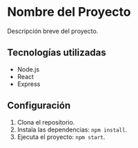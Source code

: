 # Nombre del Proyecto

Descripción breve del proyecto.

## Tecnologías utilizadas
- Node.js
- React
- Express

## Configuración
1. Clona el repositorio.
2. Instala las dependencias: `npm install`.
3. Ejecuta el proyecto: `npm start`.
